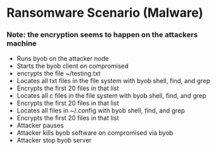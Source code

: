 # Ransomware Scenario (Malware)

### Note: the encryption seems to happen on the attackers machine

- Runs byob on the attacker node
- Starts the byob client on compromised
- encrypts the file ~/testing.txt
- Locates all txt files in the file system with byob shell, find, and grep
- Encrypts the first 20 files in that list
- Locates all c files in the file system with byob shell, find, and grep
- Encrypts the first 20 files in that list
- Locates all files in ~/.config with byob shell, find, and grep
- Encrypts the first 20 files in that list
- Attacker pauses
- Attacker kills byob software on compromised via byob
- Attacker stop byob server

